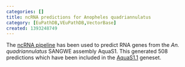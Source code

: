 ```yaml
---
categories: []
title: ncRNA predictions for Anopheles quadriannulatus
category: [EuPathDB,VEuPathDB,VectorBase]
created: 1393248749
---
```

The <a href="/info/genome/genebuild/ncrna.html">ncRNA pipeline</a> has been used to predict RNA genes from the <em>An. quadriannulatus</em> SANGWE assembly AquaS1. This generated 508 predictions which have been included in the <a href="/organisms/anopheles-quadriannulatus/sangwe/AquaS1.1">AquaS1.1</a> geneset.
